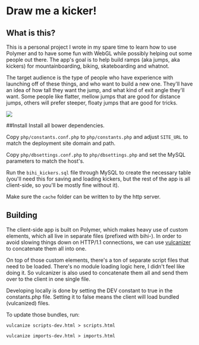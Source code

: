 # Draw me a kicker!

## What is this?
This is a personal project I wrote in my spare time to learn how to use Polymer and to have some fun with WebGL while possibly helping out some people out there.
The app's goal is to help build ramps (aka jumps, aka kickers) for mountainboarding, biking, skateboarding and whatnot.

The target audience is the type of people who have experience with launching off of these things, and who want to build a new one. They'll have an idea of how tall they want the jump, and what kind of exit angle they'll want. Some people like flatter, mellow jumps that are good for distance jumps, others will prefer steeper, floaty jumps that are good for tricks.

![](https://raw.githubusercontent.com/mikaelgramont/drawmeakicker/master/public/images/default-kicker.png)

##Install
Install all bower dependencies.

Copy `php/constants.conf.php` to `php/constants.php` and adjust `SITE_URL` to match the deployment site domain and path.

Copy `php/dbsettings.conf.php` to `php/dbsettings.php` and set the MySQL parameters to match the host's.

Run the `bihi_kickers.sql` file through MySQL to create the necessary table (you'll need this for saving and loading kickers, but the rest of the app is all client-side, so you'll be mostly fine without it).

Make sure the `cache` folder can be written to by the http server.

## Building
The client-side app is built on Polymer, which makes heavy use of custom elements, which all live in separate files (prefixed with bihi-). In order to avoid slowing things down on HTTP/1.1 connections, we can use [vulcanizer](https://github.com/polymer/vulcanize) to concatenate them all into one.

On top of those custom elements, there's a ton of separate script files that need to be loaded. There's no module loading logic here, I didn't feel like doing it. So vulcanizer is also used to concatenate them all and send them over to the client in one single file.

Developing locally is done by setting the DEV constant to true in the constants.php file. Setting it to false means the client will load bundled (vulcanized) files.

To update those bundles, run:

`vulcanize scripts-dev.html > scripts.html`

`vulcanize imports-dev.html > imports.html`
